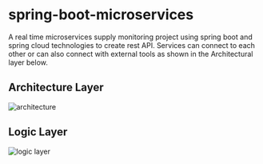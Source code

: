 # spring-boot-microservices
A real time microservices supply monitoring project using spring boot and spring cloud technologies to create 
rest API. Services can connect to each other or can also connect with external tools as shown in the 
Architectural layer below. 


## Architecture Layer

![architecture](https://user-images.githubusercontent.com/37347588/227748019-5f854bc5-8454-412b-bc23-ac3c4512ba58.png)

## Logic Layer
![logic layer](https://user-images.githubusercontent.com/37347588/227748037-b6576358-4221-4177-ae0f-23b4e7941270.png)
